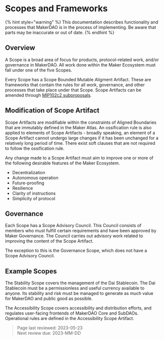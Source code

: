 # Scopes and Frameworks

{% hint style="warning" %}
This documentation describes functionality and processes that MakerDAO is in the process of implementing. Be aware that parts may be inaccurate or out of date.
{% endhint %}

## Overview
A Scope is a broad area of focus for products, protocol-related work, and/or governance in MakerDAO. All work done within the Maker Ecosystem must fall under one of the five Scopes.

Every Scope has a Scope Bounded Mutable Aligment Artifact. These are frameworks that contain the rules for all work, governance, and other processes that take place under that Scope. Scope Artifacts can be amended through [MIP102c2 subproposals](https://mips.makerdao.com/mips/details/MIP102#MIP102c2).

## Modification of Scope Artifact
Scope Artifacts are modifiable within the constraints of Aligned Boundaries that are immutably defined in the Maker Atlas. An ossification rule is also applied to elements of Scope Artifacts - broadly speaking, an element of a Scope Artifact cannot undergo large changes if it has been unchanged for a relatively long period of time. There exist soft clauses that are not required to follow the ossification rule.

Any change made to a Scope Artifact must aim to improve one or more of the following desirable features of the Maker Ecosystem.
- Decentralization
- Autonomous operation
- Future-proofing
- Resilience
- Clarity of instructions
- Simplicity of protocol

## Governance
Each Scope has a Scope Advisory Council. This Council consists of members who must fulfill certain requirements and have been approved by Maker Governance. The Council carries out advisory work related to improving the content of the Scope Artifact.

The exception to this is the Governance Scope, which does not have a Scope Advisory Council.

## Example Scopes
The Stability Scope covers the management of the Dai Stablecoin. The Dai Stablecoin must be a permissionless and useful currency available to anyone. Its stability and risk must be managed to generate as much value for MakerDAO and public good as possible.

The Accessibility Scope covers accessibility and distribution efforts, and regulates user-facing frontends of MakerDAO Core and SubDAOs. Operational rules are defined in the Accessibility Scope Artifact.


>Page last reviewed: 2023-05-23     
>Next review due: 2023-MM-DD
